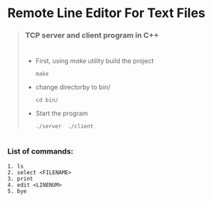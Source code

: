 # Remote Line Editor For Text Files

> ### TCP server and client program in C++
> # 
> 
> - First, using *make* utility build the project
> 
>       make
> 
> - change directorby to bin/
> 
>       cd bin/
> 
> - Start the program
> 
>       ./server  ./client
> #

### List of commands:
    1. ls
    2. select <FILENAME>
    3. print
    4. edit <LINENUM>
    5. bye
